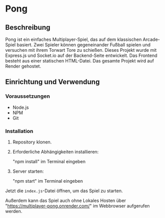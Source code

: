 # Pong

## Beschreibung

Pong ist ein einfaches Multiplayer-Spiel, das auf dem klassischen Arcade-Spiel basiert. Zwei Spieler können gegeneinander Fußball spielen und versuchen mit ihrem Torwart Tore zu schießen. Dieses Projekt wurde mit Express.js und Socket.io auf der Backend-Seite entwickelt. Das Frontend besteht aus einer statischen HTML-Datei. Das gesamte Projekt wird auf Render gehostet.

## Einrichtung und Verwendung

### Voraussetzungen

- Node.js
- NPM
- Git

### Installation

1. Repository klonen.

2. Erforderliche Abhängigkeiten installieren:

   "npm install" im Terminal eingeben

3. Server starten:

   "npm start" im Terminal eingeben
   

Jetzt die `index.js`-Datei öffnen, um das Spiel zu starten.

Außerdem kann das Spiel auch ohne Lokales Hosten über "https://multiplayer-pong.onrender.com/" im Webbrowser aufgerufen werden.
